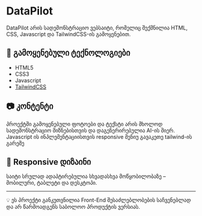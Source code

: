 # DataPilot

DataPilot არის სადემონსტრაციო ვებსაიტი, რომელიც შექმნილია HTML, CSS, Javascript და TailwindCSS-ის გამოყენებით.

## 🔧 გამოყენებული ტექნოლოგიები

- HTML5
- CSS3
- Javascript
- [TailwindCSS](https://tailwindcss.com/)

## 📷 კონტენტი

პროექტში გამოყენებული ფოტოები და ტექსტი არის მხოლოდ სადემონსტრაციო მიზნებისთვის და დაგენერირებულია AI-ის მიერ.
Javascript ის ინპლემენტაციისთვის responsive მენიუ გავაკეთე tailwind-ის გარეშე

## 📱 Responsive დიზაინი

საიტი სრულად ადაპტირებულია სხვადასხვა მოწყობილობაზე – მობილური, ტაბლეტი და დესკტოპი.

---

💡 ეს პროექტი განკუთვნილია Front-End შესაძლებლობების საჩვენებლად და არ წარმოადგენს საბოლოო პროდუქტის ვერსიას.
